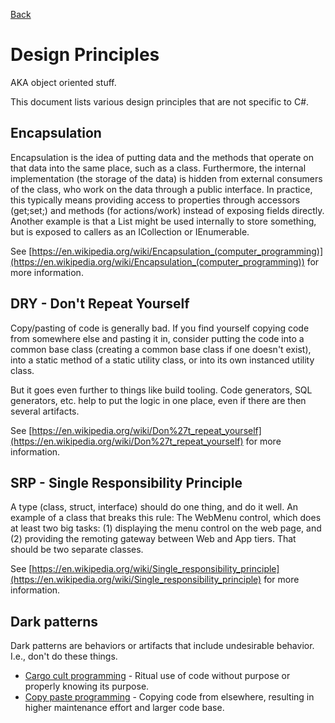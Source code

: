 [Back](README.md)

# Design Principles

AKA object oriented stuff.

This document lists various design principles that are not specific to C#.

## Encapsulation

Encapsulation is the idea of putting data and the methods that operate on that data into the same place, such as a class. Furthermore, the internal implementation (the storage of the data) is hidden from external consumers of the class, who work on the data through a public interface. In practice, this typically means providing access to properties through accessors (get;set;) and methods (for actions/work) instead of exposing fields directly. Another example is that a List<T> might be used internally to store something, but is exposed to callers as an ICollection<int> or IEnumerable<int>.

See [https://en.wikipedia.org/wiki/Encapsulation_(computer_programming)](https://en.wikipedia.org/wiki/Encapsulation_(computer_programming)) for more information.

## DRY - Don't Repeat Yourself

Copy/pasting of code is generally bad. If you find yourself copying code from somewhere else and pasting it in, consider putting the code into a common base class (creating a common base class if one doesn't exist), into a static method of a static utility class, or into its own instanced utility class.

But it goes even further to things like build tooling. Code generators, SQL generators, etc. help to put the logic in one place, even if there are then several artifacts.

See [https://en.wikipedia.org/wiki/Don%27t_repeat_yourself](https://en.wikipedia.org/wiki/Don%27t_repeat_yourself) for more information.

## SRP - Single Responsibility Principle

A type (class, struct, interface) should do one thing, and do it well. An example of a class that breaks this rule: The WebMenu control, which does at least two big tasks: (1) displaying the menu control on the web page, and (2) providing the remoting gateway between Web and App tiers. That should be two separate classes.

See [https://en.wikipedia.org/wiki/Single_responsibility_principle](https://en.wikipedia.org/wiki/Single_responsibility_principle) for more information.

## Dark patterns

Dark patterns are behaviors or artifacts that include undesirable behavior. I.e., don't do these things.

* [Cargo cult programming](https://en.wikipedia.org/wiki/Cargo_cult_programming) - Ritual use of code without purpose or properly knowing its purpose.
* [Copy paste programming](https://en.wikipedia.org/wiki/Copy_and_paste_programming) - Copying code from elsewhere, resulting in higher maintenance effort and larger code base.
